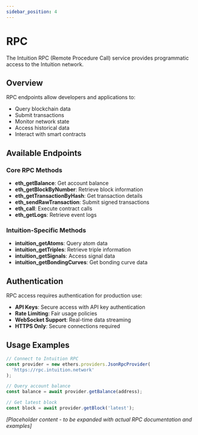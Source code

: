 ```yaml
---
sidebar_position: 4
---
```


# RPC

The Intuition RPC (Remote Procedure Call) service provides programmatic access to the Intuition network.

## Overview

RPC endpoints allow developers and applications to:

- Query blockchain data
- Submit transactions
- Monitor network state
- Access historical data
- Interact with smart contracts

## Available Endpoints

### Core RPC Methods

- **eth_getBalance**: Get account balance
- **eth_getBlockByNumber**: Retrieve block information
- **eth_getTransactionByHash**: Get transaction details
- **eth_sendRawTransaction**: Submit signed transactions
- **eth_call**: Execute contract calls
- **eth_getLogs**: Retrieve event logs

### Intuition-Specific Methods

- **intuition_getAtoms**: Query atom data
- **intuition_getTriples**: Retrieve triple information
- **intuition_getSignals**: Access signal data
- **intuition_getBondingCurves**: Get bonding curve data

## Authentication

RPC access requires authentication for production use:

- **API Keys**: Secure access with API key authentication
- **Rate Limiting**: Fair usage policies
- **WebSocket Support**: Real-time data streaming
- **HTTPS Only**: Secure connections required

## Usage Examples

```javascript
// Connect to Intuition RPC
const provider = new ethers.providers.JsonRpcProvider(
  'https://rpc.intuition.network'
);

// Query account balance
const balance = await provider.getBalance(address);

// Get latest block
const block = await provider.getBlock('latest');
```

*[Placeholder content - to be expanded with actual RPC documentation and examples]* 